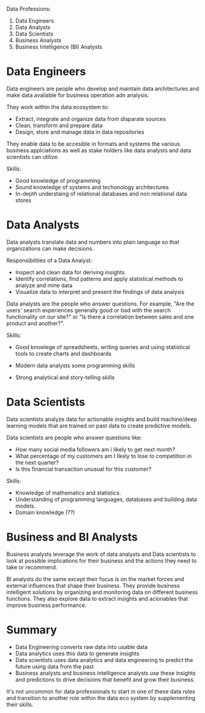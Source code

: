 Data Professions:

1. Data Engineers
2. Data Analysts
3. Data Scientists
4. Business Analysts
5. Business Intelligence (BI) Analysts 

# Data Engineers

Data engineers are people who develop and maintain data architectures and make data available for business operation adn analysis.

They work within the data ecosystem to:

* Extract, integrate and organize data from disparate sources
* Clean, transform and prepare data
* Design, store and manage data in data repositories

They enable data to be accesible in formats and systems the various business applciations as well as stake holders like data analysts and data scientists can utilize.

Skills:

* Good knowledge of programming
* Sound knowledge of systems and techonology architectures
* In-depth understaing of relational databases and non relational data stores


# Data Analysts

Data analysts translate data and numbers into plain language so that organizations can make decisions.


Responsibilities of a Data Analyst:

* Inspect and clean data for deriving insights
* Identify correlations, find patterns and apply statistical methods to analyze and mine data
* Visualize data to interpret and present the findings of data analysis

Data analysts are the people who answer questions. For example, "Are the users' search experiences generally good or bad with the search functionality on our site?" or "Is there a correlation between sales and one product and another?".

Skills:

* Good knowlege of spreadsheets, writing queries and using statistical tools to create charts and dashboards

* Modern data analysts some programming skills
* Strong analytical and story-telling skills

# Data Scientists

Data scientists analyze data for actionable insights and build machine/deep learning models that are trained on past data to create predictive models.

Data scientists are people who answer questions like:

* How many social media followers am i likely to get next month?
* What percentage of my customers am I likely to lose to competition in the next quarter?
* Is this financial transaction unusual for this customer?


Skills:

* Knowledge of mathematics and statistics.
* Understanding of programming languages, databases and building data models.
* Domain knowledge (??)


# Business and BI Analysts

Business analysts leverage the work of data analysts and Data scientists to look at possible implications for their business and the actions they need to take or recommend.

BI analysts do the same except their focus is on the market forces and external influences that shape their business. They provide business intelligent solutions by organizing and monitoring data on different business functions. They also explore data to extract insights and acionables that improve business performance.

# Summary


* Data Engineering converts raw data into usable data
* Data analytics uses this data to generate insights
* Data scientists uses data analytics and data engineering to predict the future using data from the past
* Business analysts and business intelligence analysts use these insights and predictions to drive decisions that benefit and grow their business.

It's not uncommon for data professionals to start in one of these data roles and transition to another role within the data eco system by supplementing their skills.